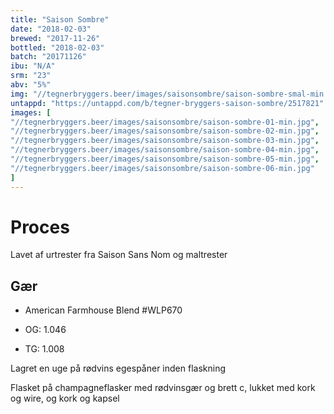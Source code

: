 ```yaml
---
title: "Saison Sombre"
date: "2018-02-03"
brewed: "2017-11-26"
bottled: "2018-02-03"
batch: "20171126"
ibu: "N/A"
srm: "23"
abv: "5%"
img: "//tegnerbryggers.beer/images/saisonsombre/saison-sombre-smal-min.jpg"
untappd: "https://untappd.com/b/tegner-bryggers-saison-sombre/2517821"
images: [
"//tegnerbryggers.beer/images/saisonsombre/saison-sombre-01-min.jpg",
"//tegnerbryggers.beer/images/saisonsombre/saison-sombre-02-min.jpg",
"//tegnerbryggers.beer/images/saisonsombre/saison-sombre-03-min.jpg",
"//tegnerbryggers.beer/images/saisonsombre/saison-sombre-04-min.jpg",
"//tegnerbryggers.beer/images/saisonsombre/saison-sombre-05-min.jpg",
"//tegnerbryggers.beer/images/saisonsombre/saison-sombre-06-min.jpg"
]
---
```


# Proces

Lavet af urtrester fra Saison Sans Nom og maltrester

## Gær

* American Farmhouse Blend #WLP670

* OG: 1.046
* TG: 1.008

Lagret en uge på rødvins egespåner inden flaskning

Flasket på champagneflasker med rødvinsgær og brett c, lukket med kork og wire, og kork og kapsel
